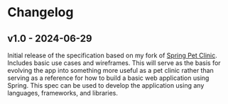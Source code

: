 # Changelog

## v1.0 - 2024-06-29

Initial release of the specification based on my fork
of [Spring Pet Clinic](https://github.com/skanjo/spring-petclinic). Includes basic use cases and wireframes. This will
serve as the basis for evolving the app into something more useful as a pet clinic rather than serving as a reference
for how to build a basic web application using Spring. This spec can be used to develop the application using any
languages, frameworks, and libraries.
